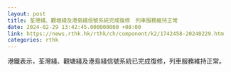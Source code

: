 ```yaml
---
layout: post
title: 荃灣綫、觀塘綫及港島綫信號系統完成復修　列車服務維持正常
date: 2024-02-29 13:42:45.000000000 +08:00
link: https://news.rthk.hk/rthk/ch/component/k2/1742458-20240229.htm
categories: rthk
---
```


港鐵表示，荃灣綫、觀塘綫及港島綫信號系統已完成復修，列車服務維持正常。
